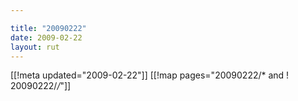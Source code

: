 ```yaml
---

title: "20090222"
date: 2009-02-22
layout: rut
---
```


[[!meta updated="2009-02-22"]]
[[!map pages="20090222/* and ! 20090222/*/*"]]
